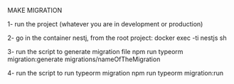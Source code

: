 MAKE MIGRATION 

1- run the project (whatever you are in development or production)

2- go in the container nestj, from the root project:
     docker exec -ti nestjs sh

3- run the script to generate migration file
    npm run typeorm migration:generate migrations/nameOfTheMigration

4- run the script to run typeorm migration
    npm run typeorm migration:run

